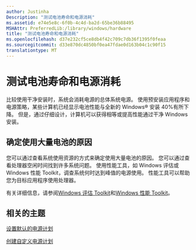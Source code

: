 ```yaml
---
author: Justinha
Description: "测试电池寿命和电源消耗"
ms.assetid: e74e5e8c-6f0b-4c4d-ba2d-65be36b88495
MSHAttr: PreferredLib:/library/windows/hardware
title: "测试电池寿命和电源消耗"
ms.openlocfilehash: d37e232cf5ce8db4f42c709c7db36f1395f0feaa
ms.sourcegitcommit: d33e870dc4850bf0ea47fdae0d163b04c1c90f15
translationtype: MT
---
```

# <a name="test-battery-life-and-power-consumption"></a>测试电池寿命和电源消耗


比较使用干净安装时，系统会消耗电源的总体系统电源。 使用预安装应用程序和电源策略，某些计算机已经显示电池性能与全新的 Windows® 安装 40%有所下降。 但是，通过仔细设计，计算机可以获得相等或提高性能通过干净 Windows 安装。

## <a name="span-iddeterminingthecausesofheavybatteryusespanspan-iddeterminingthecausesofheavybatteryusespanspan-iddeterminingthecausesofheavybatteryusespandetermining-the-causes-of-heavy-battery-use"></a><span id="Determining_the_causes_of_heavy_battery_use_"></span><span id="determining_the_causes_of_heavy_battery_use_"></span><span id="DETERMINING_THE_CAUSES_OF_HEAVY_BATTERY_USE_"></span>确定使用大量电池的原因


您可以通过查看系统使用资源的方式来确定使用大量电池的原因。 您可以通过查看处理器空闲时间找到许多系统问题。 使用性能工具，如 Windows 评估或 Windows 性能 Toolkit，调查系统何时达到峰值的电源使用。 性能工具可以帮助您为目标应用程序使用处理器。

有关详细信息，请参阅[Windows 评估 Toolkit](http://go.microsoft.com/fwlink/?LinkId=214554)和[Windows 性能 Toolkit](http://go.microsoft.com/fwlink/?LinkId=228914)。

## <a name="span-idrelatedtopicsspanrelated-topics"></a><span id="related_topics"></span>相关的主题


[设置默认的电源计划](set-the-default-power-plan-technicalreference.md)

[创建自定义电源计划](create-a-custom-power-plan-technicalreference.md)

 

 






